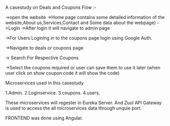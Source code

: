 A casestudy on Deals and Coupons
Flow :-

->open the website ->Home page contains some detailed information of the website,About us,Services,Contact and Some data about the webpage) ->Login ->After login it will navigate to admin page

->For Users Logining in to the coupons page login using Google Auth.

->Navigate to deals or coupons page

-> Search For Respective Coupons

->Select the coupons required or user can save them to use it later (when user click on show coupon code it will show the code)

Microservices used in this casestudy

1.Admin.
2.Loginservice.
3.coupons.
4.users.

These microservices will regester in Eureka Server.
And Zuul API Gateway is used to access the all microservices data through unquie port.

FRONTEND was done using Angular.

